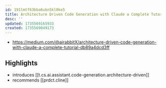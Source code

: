 ```yaml
---
id: 191lmtf63bba6ukn5kl0ke5
title: Architecture Driven Code Generation with Claude a Complete Tutorial
desc: ''
updated: 1735569165933
created: 1735569049173
---
```


- https://medium.com/@airabbitX/architecture-driven-code-generation-with-claude-a-complete-tutorial-db89a4dcd3ff

## Highlights

- introduces [[t.cs.ai.assistant.code-generation.architecture-driven]]
- recommends [[prdct.cline]]